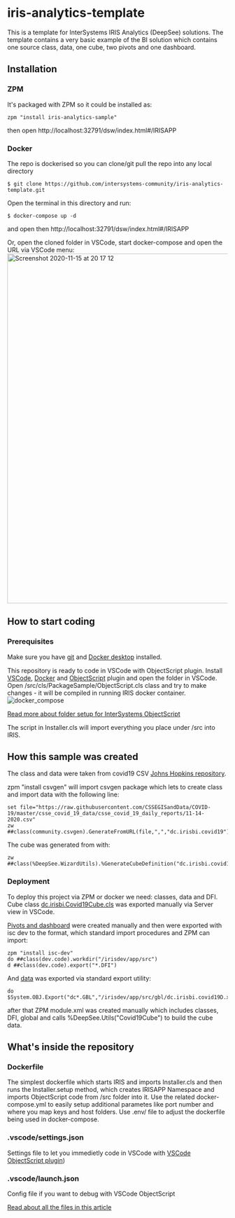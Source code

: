 # iris-analytics-template
This is a template for InterSystems IRIS Analytics (DeepSee) solutions.
The template contains a very basic example of the BI solution which contains one source class, data, one cube, two pivots and one dashboard.

## Installation 

### ZPM
It's packaged with ZPM so it could be installed as:
```
zpm "install iris-analytics-sample"
```
then open http://localhost:32791/dsw/index.html#/IRISAPP

### Docker
The repo is dockerised so you can  clone/git pull the repo into any local directory

```
$ git clone https://github.com/intersystems-community/iris-analytics-template.git
```

Open the terminal in this directory and run:

```
$ docker-compose up -d
```
and open then http://localhost:32791/dsw/index.html#/IRISAPP

Or, open the cloned folder in VSCode, start docker-compose and open the URL via VSCode menu:
<img width="799" alt="Screenshot 2020-11-15 at 20 17 12" src="https://user-images.githubusercontent.com/2781759/99191744-ba02af00-277f-11eb-8568-e43aa9a0029c.png">


## How to start coding
### Prerequisites
Make sure you have [git](https://git-scm.com/book/en/v2/Getting-Started-Installing-Git) and [Docker desktop](https://www.docker.com/products/docker-desktop) installed.

This repository is ready to code in VSCode with ObjectScript plugin.
Install [VSCode](https://code.visualstudio.com/), [Docker](https://marketplace.visualstudio.com/items?itemName=ms-azuretools.vscode-docker) and [ObjectScript](https://marketplace.visualstudio.com/items?itemName=daimor.vscode-objectscript) plugin and open the folder in VSCode.
Open /src/cls/PackageSample/ObjectScript.cls class and try to make changes - it will be compiled in running IRIS docker container.
![docker_compose](https://user-images.githubusercontent.com/2781759/87149599-3c063700-c2b9-11ea-9250-9b5d42ec4932.gif)

[Read more about folder setup for InterSystems ObjectScript](https://community.intersystems.com/post/simplified-objectscript-source-folder-structure-package-manager)

The script in Installer.cls will import everything you place under /src into IRIS.

## How this sample was created

The class and data were taken from covid19 CSV [Johns Hopkins repository](https://github.com/CSSEGISandData/COVID-19/tree/master/csse_covid_19_data/csse_covid_19_daily_reports).

zpm "install csvgen" will import csvgen package which lets to create class and import data with the following line:
```
set file="https://raw.githubusercontent.com/CSSEGISandData/COVID-19/master/csse_covid_19_data/csse_covid_19_daily_reports/11-14-2020.csv"
zw ##class(community.csvgen).GenerateFromURL(file,",","dc.irisbi.covid19")
```
The cube was generated from with:
```
zw ##class(%DeepSee.WizardUtils).%GenerateCubeDefinition("dc.irisbi.covid19","CovidCube","dc.irisbi.covid19cube",1)
```

### Deployment
To deploy this project via ZPM or docker we need:
classes, data and DFI.
Cube class [dc.irisbi.Covid19Cube.cls](https://github.com/intersystems-community/iris-analytics-template/blob/438c93f67e9a6f55d6a5598b8d3f4b9ca0fc8634/src/dc/irisbi/covid19cube.cls) was exported manually via Server view in VSCode.



[Pivots and dashboard](https://github.com/intersystems-community/iris-analytics-template/blob/438c93f67e9a6f55d6a5598b8d3f4b9ca0fc8634/src/dfi/Covid19/)  were created manually and then were exported with isc dev to the format, which standard import procedures and ZPM can import:
```
zpm "install isc-dev"
do ##class(dev.code).workdir("/irisdev/app/src")
d ##class(dev.code).export("*.DFI")
```
And [data](https://github.com/intersystems-community/iris-analytics-template/blob/438c93f67e9a6f55d6a5598b8d3f4b9ca0fc8634/src/gbl/dc.irisbi.covid19D.xml) was exported via standard export utility:
```
do $System.OBJ.Export("dc*.GBL","/irisdev/app/src/gbl/dc.irisbi.covid19D.xml",,.errors)
```

after that ZPM module.xml was created manually which includes classes, DFI, global and calls %DeepSee.Utils("Covid19Cube") to build the cube data.



## What's inside the repository

### Dockerfile

The simplest dockerfile which starts IRIS and imports Installer.cls and then runs the Installer.setup method, which creates IRISAPP Namespace and imports ObjectScript code from /src folder into it.
Use the related docker-compose.yml to easily setup additional parametes like port number and where you map keys and host folders.
Use .env/ file to adjust the dockerfile being used in docker-compose.


### .vscode/settings.json

Settings file to let you immedietly code in VSCode with [VSCode ObjectScript plugin](https://marketplace.visualstudio.com/items?itemName=daimor.vscode-objectscript))

### .vscode/launch.json
Config file if you want to debug with VSCode ObjectScript

[Read about all the files in this article](https://community.intersystems.com/post/dockerfile-and-friends-or-how-run-and-collaborate-objectscript-projects-intersystems-iris)
